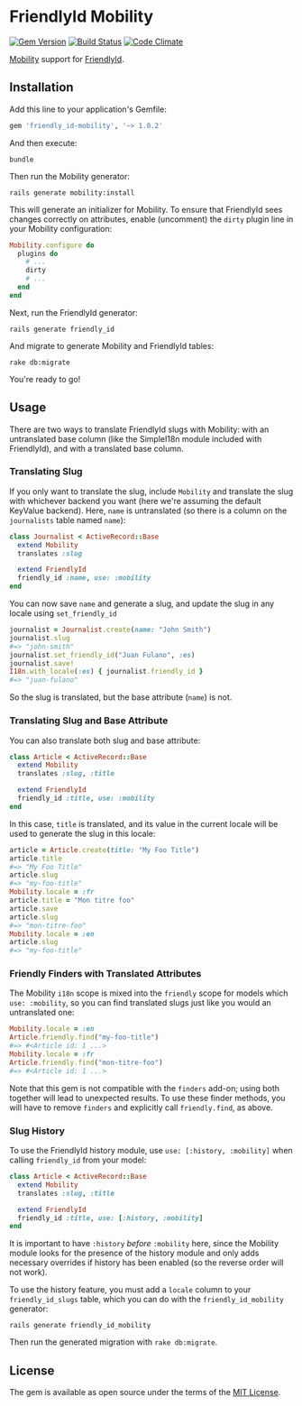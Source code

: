 FriendlyId Mobility
===================

[![Gem Version](https://badge.fury.io/rb/friendly_id-mobility.svg)][gem]
[![Build Status](https://github.com/shioyama/friendly_id-mobility/workflows/CI/badge.svg)][actions]
[![Code Climate](https://api.codeclimate.com/v1/badges/1dad5895b69b4ae5bd38/maintainability.svg)][codeclimate]

[gem]: https://rubygems.org/gems/friendly_id-mobility
[actions]: https://github.com/shioyama/friendly_id-mobility/actions
[codeclimate]: https://codeclimate.com/github/shioyama/friendly_id-mobility

[Mobility](https://github.com/shioyama/mobility) support for
[FriendlyId](https://github.com/norman/friendly_id).

Installation
------------

Add this line to your application's Gemfile:

```ruby
gem 'friendly_id-mobility', '~> 1.0.2'
```

And then execute:

```
bundle
```

Then run the Mobility generator:

```
rails generate mobility:install
```

This will generate an initializer for Mobility. To ensure that FriendlyId sees
changes correctly on attributes, enable (uncomment) the `dirty` plugin line in
your Mobility configuration:

```ruby
Mobility.configure do
  plugins do
    # ...
	dirty
    # ...
  end
end
```

Next, run the FriendlyId generator:

```
rails generate friendly_id
```

And migrate to generate Mobility and FriendlyId tables:

```
rake db:migrate
```

You're ready to go!

Usage
-----

There are two ways to translate FriendlyId slugs with Mobility: with an
untranslated base column (like the SimpleI18n module included with FriendlyId),
and with a translated base column.

### Translating Slug

If you only want to translate the slug, include `Mobility` and translate the
slug with whichever backend you want (here we're assuming the default KeyValue
backend). Here, `name` is untranslated (so there is a column on the
`journalists` table named `name`):

```ruby
class Journalist < ActiveRecord::Base
  extend Mobility
  translates :slug

  extend FriendlyId
  friendly_id :name, use: :mobility
end
```

You can now save `name` and generate a slug, and update the slug in any locale
using `set_friendly_id`

```ruby
journalist = Journalist.create(name: "John Smith")
journalist.slug
#=> "john-smith"
journalist.set_friendly_id("Juan Fulano", :es)
journalist.save!
I18n.with_locale(:es) { journalist.friendly_id }
#=> "juan-fulano"
```

So the slug is translated, but the base attribute (`name`) is not.

### Translating Slug and Base Attribute

You can also translate both slug and base attribute:

```ruby
class Article < ActiveRecord::Base
  extend Mobility
  translates :slug, :title

  extend FriendlyId
  friendly_id :title, use: :mobility
end
```

In this case, `title` is translated, and its value in the current locale will
be used to generate the slug in this locale:

```ruby
article = Article.create(title: "My Foo Title")
article.title
#=> "My Foo Title"
article.slug
#=> "my-foo-title"
Mobility.locale = :fr
article.title = "Mon titre foo"
article.save
article.slug
#=> "mon-titre-foo"
Mobility.locale = :en
article.slug
#=> "my-foo-title"
```

### Friendly Finders with Translated Attributes

The Mobility `i18n` scope is mixed into the `friendly` scope for models which
`use: :mobility`, so you can find translated slugs just like you would an
untranslated one:

```ruby
Mobility.locale = :en
Article.friendly.find("my-foo-title")
#=> #<Article id: 1 ...>
Mobility.locale = :fr
Article.friendly.find("mon-titre-foo")
#=> #<Article id: 1 ...>
```

Note that this gem is not compatible with the `finders` add-on; using both
together will lead to unexpected results. To use these finder methods, you will
have to remove `finders` and explicitly call `friendly.find`, as above.

### Slug History

To use the FriendlyId history module, use `use: [:history, :mobility]` when
calling `friendly_id` from your model:

```ruby
class Article < ActiveRecord::Base
  extend Mobility
  translates :slug, :title

  extend FriendlyId
  friendly_id :title, use: [:history, :mobility]
end
```

It is important to have `:history` *before* `:mobility` here, since the
Mobility module looks for the presence of the history module and only adds
necessary overrides if history has been enabled (so the reverse order will not
work).

To use the history feature, you must add a `locale` column to your
`friendly_id_slugs` table, which you can do with the `friendly_id_mobility` generator:

```
rails generate friendly_id_mobility
```

Then run the generated migration with `rake db:migrate`.

License
-------

The gem is available as open source under the terms of the [MIT
License](http://opensource.org/licenses/MIT).
